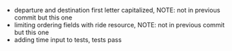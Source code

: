 - departure and destination first letter capitalized, NOTE: not in previous commit but this one
- limiting ordering fields with ride resource, NOTE: not in previous commit but this one
- adding time input to tests, tests pass
   